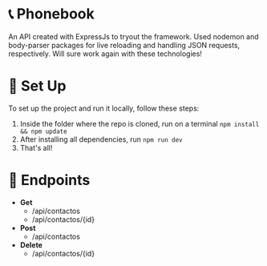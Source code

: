 # 📞 Phonebook

An API created with ExpressJs to tryout the framework. Used nodemon and body-parser packages for live reloading and handling JSON requests, respectively. Will sure work again with these technologies!


# 🚧 Set Up

To set up the project and run it locally, follow these steps:
1. Inside the folder where the repo is cloned, run on a terminal `npm install && npm update`
2. After installing all dependencies, run `npm run dev`
3. That's all!


# 🎯 Endpoints

* **Get**
  - /api/contactos
  - /api/contactos/{id}
* **Post**
  - /api/contactos
* **Delete**
  - /api/contactos/{id} 
